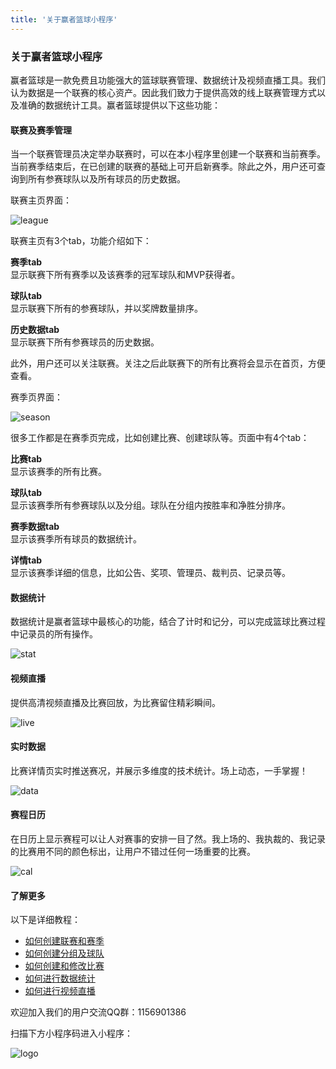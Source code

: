 ```yaml
---
title: '关于赢者篮球小程序'
---
```


### **关于赢者篮球小程序**

赢者篮球是一款免费且功能强大的篮球联赛管理、数据统计及视频直播工具。我们认为数据是一个联赛的核心资产。因此我们致力于提供高效的线上联赛管理方式以及准确的数据统计工具。赢者篮球提供以下这些功能：

#### **联赛及赛季管理**
当一个联赛管理员决定举办联赛时，可以在本小程序里创建一个联赛和当前赛季。当前赛季结束后，在已创建的联赛的基础上可开启新赛季。除此之外，用户还可查询到所有参赛球队以及所有球员的历史数据。

联赛主页界面：

![league](/assets/blog/intro/1.png)

联赛主页有3个tab，功能介绍如下：

**赛季tab**<br/>
显示联赛下所有赛季以及该赛季的冠军球队和MVP获得者。

**球队tab**<br/>
显示联赛下所有的参赛球队，并以奖牌数量排序。

**历史数据tab**<br/>
显示联赛下所有参赛球员的历史数据。

此外，用户还可以关注联赛。关注之后此联赛下的所有比赛将会显示在首页，方便查看。

赛季页界面：

![season](/assets/blog/intro/2.png)

很多工作都是在赛季页完成，比如创建比赛、创建球队等。页面中有4个tab：

**比赛tab**<br/>
显示该赛季的所有比赛。

**球队tab**<br/>
显示该赛季所有参赛球队以及分组。球队在分组内按胜率和净胜分排序。

**赛季数据tab**<br/>
显示该赛季所有球员的数据统计。

**详情tab**<br/>
显示该赛季详细的信息，比如公告、奖项、管理员、裁判员、记录员等。

#### **数据统计**

数据统计是赢者篮球中最核心的功能，结合了计时和记分，可以完成篮球比赛过程中记录员的所有操作。

![stat](/assets/blog/intro/3.png)

#### **视频直播**

提供高清视频直播及比赛回放，为比赛留住精彩瞬间。

![live](/assets/blog/intro/4.png)

#### **实时数据**

比赛详情页实时推送赛况，并展示多维度的技术统计。场上动态，一手掌握！

![data](/assets/blog/intro/5.png)

#### **赛程日历**

在日历上显示赛程可以让人对赛事的安排一目了然。我上场的、我执裁的、我记录的比赛用不同的颜色标出，让用户不错过任何一场重要的比赛。

![cal](/assets/blog/intro/6.png)

#### **了解更多**

以下是详细教程：

* [如何创建联赛和赛季](https://doc.jsongtech.com/league)
* [如何创建分组及球队](https://doc.jsongtech.com/team)
* [如何创建和修改比赛](https://doc.jsongtech.com/game)
* [如何进行数据统计](https://doc.jsongtech.com/stat)
* [如何进行视频直播](https://doc.jsongtech.com/live)

欢迎加入我们的用户交流QQ群：1156901386

扫描下方小程序码进入小程序：

![logo](/assets/blog/intro/mini-app.jpg)